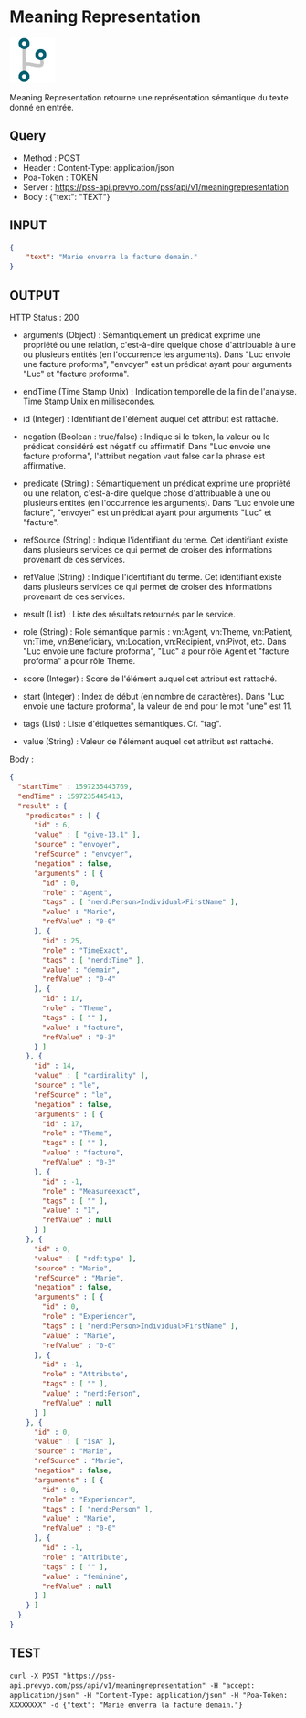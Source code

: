 Meaning Representation
==

<img src="../images/ic_pss_action.png" alt="drawing" width="80"/>

Meaning Representation retourne une représentation sémantique du texte donné en entrée.

Query
--
* Method : POST
* Header : Content-Type: application/json
* Poa-Token : TOKEN
* Server : https://pss-api.prevyo.com/pss/api/v1/meaningrepresentation
* Body : {"text": "TEXT"}

INPUT
--

```JSON
{
    "text": "Marie enverra la facture demain."
}
```

OUTPUT
--
HTTP Status : 200

* arguments (Object) : Sémantiquement un prédicat exprime une propriété ou une relation, c'est-à-dire quelque chose d'attribuable à une ou plusieurs entités (en l'occurrence les arguments).
Dans "Luc envoie une facture proforma", "envoyer" est un prédicat ayant pour arguments "Luc" et "facture proforma".

* endTime (Time Stamp Unix) : Indication temporelle de la fin de l'analyse. Time Stamp Unix en millisecondes.

* id (Integer) : Identifiant de l'élément auquel cet attribut est rattaché.

* negation (Boolean : true/false) : Indique si le token, la valeur ou le prédicat considéré est négatif ou affirmatif.
Dans "Luc envoie une facture proforma", l'attribut negation vaut false car la phrase est affirmative.

* predicate (String) : Sémantiquement un prédicat exprime une propriété ou une relation, c'est-à-dire quelque chose d'attribuable à une ou plusieurs entités (en l'occurrence les arguments).
Dans "Luc envoie une facture", "envoyer" est un prédicat ayant pour arguments "Luc" et "facture".

* refSource (String) : Indique l'identifiant du terme. Cet identifiant existe dans plusieurs services ce qui permet de croiser des informations provenant de ces services.

* refValue (String) : Indique l'identifiant du terme. Cet identifiant existe dans plusieurs services ce qui permet de croiser des informations provenant de ces services.

* result (List) : Liste des résultats retournés par le service.

* role (String) : Role sémantique parmis : vn:Agent, vn:Theme, vn:Patient, vn:Time, vn:Beneficiary, vn:Location, vn:Recipient, vn:Pivot, etc.
Dans "Luc envoie une facture proforma", "Luc" a pour rôle Agent et "facture proforma" a pour rôle Theme.

* score (Integer) : Score de l'élément auquel cet attribut est rattaché.

* start (Integer) : Index de début (en nombre de caractères).
Dans "Luc envoie une facture proforma", la valeur de end pour le mot "une" est 11.

* tags (List) : Liste d'étiquettes sémantiques. Cf. "tag".

* value (String) : Valeur de l'élément auquel cet attribut est rattaché.


Body :

```JSON
{
  "startTime" : 1597235443769,
  "endTime" : 1597235445413,
  "result" : {
    "predicates" : [ {
      "id" : 6,
      "value" : [ "give-13.1" ],
      "source" : "envoyer",
      "refSource" : "envoyer",
      "negation" : false,
      "arguments" : [ {
        "id" : 0,
        "role" : "Agent",
        "tags" : [ "nerd:Person>Individual>FirstName" ],
        "value" : "Marie",
        "refValue" : "0-0"
      }, {
        "id" : 25,
        "role" : "TimeExact",
        "tags" : [ "nerd:Time" ],
        "value" : "demain",
        "refValue" : "0-4"
      }, {
        "id" : 17,
        "role" : "Theme",
        "tags" : [ "" ],
        "value" : "facture",
        "refValue" : "0-3"
      } ]
    }, {
      "id" : 14,
      "value" : [ "cardinality" ],
      "source" : "le",
      "refSource" : "le",
      "negation" : false,
      "arguments" : [ {
        "id" : 17,
        "role" : "Theme",
        "tags" : [ "" ],
        "value" : "facture",
        "refValue" : "0-3"
      }, {
        "id" : -1,
        "role" : "Measureexact",
        "tags" : [ "" ],
        "value" : "1",
        "refValue" : null
      } ]
    }, {
      "id" : 0,
      "value" : [ "rdf:type" ],
      "source" : "Marie",
      "refSource" : "Marie",
      "negation" : false,
      "arguments" : [ {
        "id" : 0,
        "role" : "Experiencer",
        "tags" : [ "nerd:Person>Individual>FirstName" ],
        "value" : "Marie",
        "refValue" : "0-0"
      }, {
        "id" : -1,
        "role" : "Attribute",
        "tags" : [ "" ],
        "value" : "nerd:Person",
        "refValue" : null
      } ]
    }, {
      "id" : 0,
      "value" : [ "isA" ],
      "source" : "Marie",
      "refSource" : "Marie",
      "negation" : false,
      "arguments" : [ {
        "id" : 0,
        "role" : "Experiencer",
        "tags" : [ "nerd:Person" ],
        "value" : "Marie",
        "refValue" : "0-0"
      }, {
        "id" : -1,
        "role" : "Attribute",
        "tags" : [ "" ],
        "value" : "feminine",
        "refValue" : null
      } ]
    } ]
  }
}
```

TEST
--

`curl -X POST "https://pss-api.prevyo.com/pss/api/v1/meaningrepresentation" -H "accept: application/json" -H "Content-Type: application/json" -H "Poa-Token: XXXXXXXX" -d {"text": "Marie enverra la facture demain."}` 
